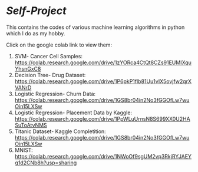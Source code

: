 # _Self-Project_

This contains the codes of various machine learning algorithms in python which I do as my hobby.

Click on the google colab link to view them:
1) SVM- Cancer Cell Samples: https://colab.research.google.com/drive/1zYORca4CtQt8CZs91EUMIXquYhsnGxC8
2) Decision Tree- Drug Dataset: https://colab.research.google.com/drive/1P6pkP1flb81Uu1vIX5ovjfw2qrXVANrD
3) Logistic Regression- Churn Data: https://colab.research.google.com/drive/1GS8br04in2No3fGGOfLw7wuOin15LXSw
4) Logistic Regression- Placement Data by Kaggle: https://colab.research.google.com/drive/1PpWLuUrnsN8S699XX0U2HASuToAtvNMS
5) Titanic Dataset- Kaggle Completition: https://colab.research.google.com/drive/1GS8br04in2No3fGGOfLw7wuOin15LXSw
6) MNIST: https://colab.research.google.com/drive/1NWoOf9sgUM2vp3RkjRYJAEYg1d2CNb8h?usp=sharing
